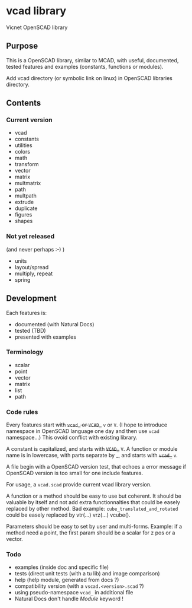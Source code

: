 vcad library
============

Vicnet OpenSCAD library

Purpose
-------

This is a OpenSCAD library, similar to MCAD, with useful, documented,
tested features and examples (constants, functions or modules).

Add vcad directory (or symbolic link on linux) in OpenSCAD libraries directory.

Contents
--------

### Current version

- vcad
- constants
- utilities
- colors
- math
- transform
- vector
- matrix
- multmatrix
- path
- multpath
- extrude
- duplicate
- figures
- shapes

### Not yet released
(and never perhaps :-) )

- units
- layout/spread
- multiply, repeat
- spring

Development
-----------

Each features is:
- documented (with Natural Docs)
- tested (TBD)
- presented with examples

### Terminology

- scalar
- point
- vector
- matrix
- list
- path

### Code rules

Every features start with ~~`vcad_` or `VCAD_`~~ `v` or `V`.
(I hope to introduce namespace in OpenSCAD language one day and then use `vcad` namespace...)
This ovoid conflict with existing library.

A constant is capitalized, and starts with ~~`VCAD_`~~ `V`.
A function or module name is in lowercase, with parts separate by _, and starts with ~~`vcad_`~~ `v`.

A file begin with a OpenSCAD version test, that echoes a error message
if OpenSCAD version is too small for one include features.

For usage, a `vcad.scad` provide current vcad library version.

A function or a method should be easy to use but coherent.
It should be valuable by itself and not add extra functionnalties
that could be easely replaced by other method.
Bad example: `cube_translated_and_rotated` could be easely replaced by vtr(...) vrz(...) vcube().

Parameters should be easy to set by user and multi-forms.
Example: if a method need a point, the first param should be a scalar for z pos or a vector.

### Todo

- examples (inside doc and specific file)
- tests (direct unit tests (with a tu lib) and image comparison)
- help (help module, generated from docs ?)
- compatibility version (with a `vscad.<version>.scad` ?)
- using pseudo-namespace `vcad_` in additional file
- Natural Docs don't handle _Module_ keyword !
